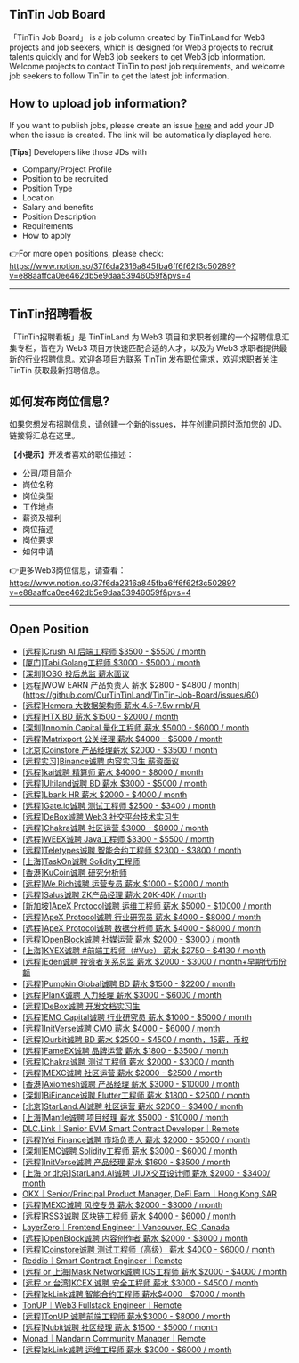 ## TinTin Job Board

「TinTin Job Board」 is a job column created by TinTinLand for Web3 projects and job seekers, which is designed for Web3 projects to recruit talents quickly and for Web3 job seekers to get Web3 job information. Welcome projects to contact TinTin to post job requirements, and welcome job seekers to follow TinTin to get the latest job information.

## How to upload job information?

If you want to publish jobs, please create an issue [here](https://github.com/OurTinTinLand/TinTin-Job-Board/issues) and add your JD when the issue is created. The link will be automatically displayed here.

[**Tips**] Developers like those JDs with

- Company/Project Profile
- Position to be recruited
- Position Type
- Location
- Salary and benefits
- Position Description
- Requirements
- How to apply

👉For more open positions, please check: https://www.notion.so/37f6da2316a845fba6ff6f62f3c50289?v=e88aaffca0ee462db5e9daa53946059f&pvs=4

---

## TinTin招聘看板

「TinTin招聘看板」是 TinTinLand 为 Web3 项目和求职者创建的一个招聘信息汇集专栏，皆在为 Web3 项目方快速匹配合适的人才，以及为 Web3 求职者提供最新的行业招聘信息。欢迎各项目方联系 TinTin 发布职位需求，欢迎求职者关注 TinTin 获取最新招聘信息。

## 如何发布岗位信息?

如果您想发布招聘信息，请创建一个新的[issues](https://github.com/OurTinTinLand/TinTin-Job-Board/issues)，并在创建问题时添加您的 JD。链接将汇总在这里。

【**小提示**】开发者喜欢的职位描述：

- 公司/项目简介
- 岗位名称
- 岗位类型
- 工作地点
- 薪资及福利
- 岗位描述
- 岗位要求
- 如何申请

👉更多Web3岗位信息，请查看：https://www.notion.so/37f6da2316a845fba6ff6f62f3c50289?v=e88aaffca0ee462db5e9daa53946059f&pvs=4

---

## Open Position

- [[远程]Crush AI 后端工程师 $3500 - $5500 / month](https://github.com/OurTinTinLand/TinTin-Job-Board/issues/57)
- [[厦门]Tabi Golang工程师 $3000 - $5000 / month](https://github.com/OurTinTinLand/TinTin-Job-Board/issues/58)
- [[深圳]IOSG 投后总监 薪水面议](https://github.com/OurTinTinLand/TinTin-Job-Board/issues/59)
- [远程]WOW EARN 产品负责人 薪水 $2800 - $4800 / month](https://github.com/OurTinTinLand/TinTin-Job-Board/issues/60)
- [[远程]Hemera 大数据架构师 薪水 4.5-7.5w rmb/月](https://github.com/OurTinTinLand/TinTin-Job-Board/issues/61)
- [[远程]HTX BD 薪水 $1500 - $2000 / month](https://github.com/OurTinTinLand/TinTin-Job-Board/issues/53)
- [[深圳]Innomin Capital 量化工程师 薪水 $5000 - $6000 / month](https://github.com/OurTinTinLand/TinTin-Job-Board/issues/54)
- [[远程]Matrixport 公关经理 薪水 $4000 - $5000 / month](https://github.com/OurTinTinLand/TinTin-Job-Board/issues/55)
- [[北京]Coinstore 产品经理薪水 $2000 - $3500 / month](https://github.com/OurTinTinLand/TinTin-Job-Board/issues/56)
- [[远程实习]Binance诚聘 内容实习生 薪资面议](https://github.com/OurTinTinLand/TinTin-Job-Board/issues/49)
- [[远程]kai诚聘 精算师 薪水 $4000 - $8000 / month](https://github.com/OurTinTinLand/TinTin-Job-Board/issues/50)
- [[远程]Ultiland诚聘 BD 薪水 $3000 - $5000 / month](https://github.com/OurTinTinLand/TinTin-Job-Board/issues/51)
- [[远程]Lbank HR 薪水 $2000 - $4000 / month](https://github.com/OurTinTinLand/TinTin-Job-Board/issues/52)
- [[远程]Gate.io诚聘 测试工程师 $2500 - $3400 / month](https://github.com/OurTinTinLand/TinTin-Job-Board/issues/45)
- [[远程]DeBox诚聘 Web3 社交平台技术实习生](https://github.com/OurTinTinLand/TinTin-Job-Board/issues/44)
- [[远程]Chakra诚聘 社区运营 $3000 - $8000 / month](https://github.com/OurTinTinLand/TinTin-Job-Board/issues/46)
- [[远程]WEEX诚聘 Java工程师 $3300 - $5500 / month](https://github.com/OurTinTinLand/TinTin-Job-Board/issues/47)
- [[远程]Teletypes诚聘 智能合约工程师 $2300 - $3800 / month](https://github.com/OurTinTinLand/TinTin-Job-Board/issues/48)
- [[上海]TaskOn诚聘 Solidity工程师 ](https://github.com/OurTinTinLand/TinTin-Job-Board/issues/43)
- [[香港]KuCoin诚聘 研究分析师](https://github.com/OurTinTinLand/TinTin-Job-Board/issues/42)
- [[远程]We.Rich诚聘 运营专员 薪水 $1000 - $2000 / month](https://github.com/OurTinTinLand/TinTin-Job-Board/issues/41)
- [[远程]Salus诚聘 ZK产品经理 薪水 20K-40K / month](https://github.com/OurTinTinLand/TinTin-Job-Board/issues/40)
- [[新加坡]ApeX Protocol诚聘 运维工程师 薪水 $5000 - $10000 / month](https://github.com/OurTinTinLand/TinTin-Job-Board/issues/39)
- [[远程]ApeX Protocol诚聘 行业研究员 薪水 $4000 - $8000 / month](https://github.com/OurTinTinLand/TinTin-Job-Board/issues/38)
- [[远程]ApeX Protocol诚聘 数据分析师 薪水 $4000 - $8000 / month](https://github.com/OurTinTinLand/TinTin-Job-Board/issues/37)
- [[远程]OpenBlock诚聘 社媒运营 薪水 $2000 - $3000 / month](https://github.com/OurTinTinLand/TinTin-Job-Board/issues/36)
- [[上海]KYEX诚聘 #前端工程师（#Vue） 薪水 $2750 - $4130 / month](https://github.com/OurTinTinLand/TinTin-Job-Board/issues/35)
- [[远程]Eden诚聘 投资者关系总监 薪水 $2000 - $3000 / month+早期代币份额](https://github.com/OurTinTinLand/TinTin-Job-Board/issues/34)
- [[远程]Pumpkin Global诚聘 BD 薪水 $1500 - $2200 / month](https://github.com/OurTinTinLand/TinTin-Job-Board/issues/33)
- [[远程]PlanX诚聘 人力经理 薪水 $3000 - $6000 / month](https://github.com/OurTinTinLand/TinTin-Job-Board/issues/32)
- [[远程]DeBox诚聘 开发文档实习生](https://github.com/OurTinTinLand/TinTin-Job-Board/issues/31)
- [[远程]EMO Capital诚聘 行业研究员 薪水 $1000 - $5000 / month](https://github.com/OurTinTinLand/TinTin-Job-Board/issues/30)
- [[远程]InitVerse诚聘 CMO 薪水 $4000 - $6000 / month](https://github.com/OurTinTinLand/TinTin-Job-Board/issues/29)
- [[远程]Ourbit诚聘 BD 薪水 $2500 - $4500 / month，15薪，币权](https://github.com/OurTinTinLand/TinTin-Job-Board/issues/28)
- [[远程]FameEX诚聘 品牌运营 薪水 $1800 - $3500 / month](https://github.com/OurTinTinLand/TinTin-Job-Board/issues/27)
- [[远程]Chakra诚聘 测试工程师 薪水 $2000 - $3000 / month](https://github.com/OurTinTinLand/TinTin-Job-Board/issues/26)
- [[远程]MEXC诚聘 社区运营 薪水 $2000 - $2500 / month](https://github.com/OurTinTinLand/TinTin-Job-Board/issues/21)
- [[香港]Axiomesh诚聘 产品经理 薪水 $3000 - $10000 / month](https://github.com/OurTinTinLand/TinTin-Job-Board/issues/22)
- [[深圳]BiFinance诚聘 Flutter工程师 薪水 $1800 - $2500 / month](https://github.com/OurTinTinLand/TinTin-Job-Board/issues/23)
- [[北京]StarLand.AI诚聘 社区运营 薪水 $2000 - $3400 / month](https://github.com/OurTinTinLand/TinTin-Job-Board/issues/24)
- [[上海]Mantle诚聘 项目经理 薪水 $5000 - $10000 / month](https://github.com/OurTinTinLand/TinTin-Job-Board/issues/25)
- [DLC.Link｜Senior EVM Smart Contract Developer｜Remote](https://github.com/OurTinTinLand/TinTin-Job-Board/issues/20)
- [[远程]Yei Finance诚聘 市场负责人 薪水 $2000 - $5000 / month](https://github.com/OurTinTinLand/TinTin-Job-Board/issues/19)
- [[深圳]EMC诚聘 Solidity工程师 薪水 $3000 - $6000 / month](https://github.com/OurTinTinLand/TinTin-Job-Board/issues/18)
- [[远程]InitVerse诚聘 产品经理 薪水 $1600 - $3500 / month](https://github.com/OurTinTinLand/TinTin-Job-Board/issues/17)
- [[上海 or 北京]StarLand.AI诚聘 UIUX交互设计师 薪水 $2000 - $3400/ month](https://github.com/OurTinTinLand/TinTin-Job-Board/issues/16)
- [OKX｜Senior/Principal Product Manager, DeFi Earn｜Hong Kong SAR](https://github.com/OurTinTinLand/TinTin-Job-Board/issues/15)
- [[远程]MEXC诚聘 风控专员 薪水 $2000 - $3000 / month](https://github.com/OurTinTinLand/TinTin-Job-Board/issues/14)
- [[远程]RSS3诚聘 区块链工程师 薪水 $4000 - $6000 / month](https://github.com/OurTinTinLand/TinTin-Job-Board/issues/13)
- [LayerZero｜Frontend Engineer｜Vancouver, BC, Canada](https://github.com/OurTinTinLand/TinTin-Job-Board/issues/12)
- [[远程]OpenBlock诚聘 内容创作者 薪水 $2000 - $3000 / month](https://github.com/OurTinTinLand/TinTin-Job-Board/issues/1#issue-2289428717)
- [[远程]Coinstore诚聘 测试工程师（高级） 薪水 $4000 - $6000 / month](https://github.com/OurTinTinLand/TinTin-Job-Board/issues/2#issue-2290656749)
- [Reddio｜Smart Contract Engineer｜Remote](https://github.com/OurTinTinLand/TinTin-Job-Board/issues/3)
- [[远程 or 上海]Mask Network诚聘 IOS工程师 薪水 $2000 - $4000 / month](https://github.com/OurTinTinLand/TinTin-Job-Board/issues/4)
- [[远程 or 台湾]KCEX 诚聘 安全工程师 薪水 $3000 - $4500 / month](https://github.com/OurTinTinLand/TinTin-Job-Board/issues/5)
- [[远程]zkLink诚聘 智能合约工程师 薪水$4000 - $7000 / month](https://github.com/OurTinTinLand/TinTin-Job-Board/issues/6)
- [TonUP｜Web3 Fullstack Engineer｜Remote](https://github.com/OurTinTinLand/TinTin-Job-Board/issues/7)
- [[远程]TonUP 诚聘前端工程师 薪水$3000 - $8000 / month](https://github.com/OurTinTinLand/TinTin-Job-Board/issues/8)
- [[远程]Nubit诚聘 社区经理 薪水 $1500 - $5000 / month](https://github.com/OurTinTinLand/TinTin-Job-Board/issues/9)
- [Monad｜Mandarin Community Manager｜Remote](https://github.com/OurTinTinLand/TinTin-Job-Board/issues/10)
- [[远程]zkLink诚聘 运维工程师 薪水 $3000 - $6000 / month](https://github.com/OurTinTinLand/TinTin-Job-Board/issues/11)
